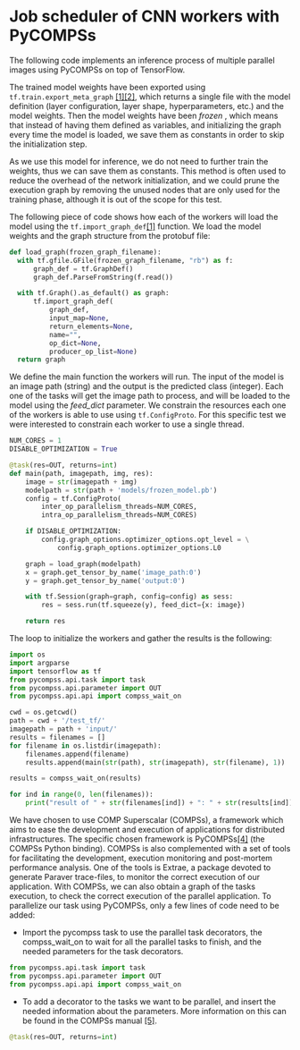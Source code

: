 # Job scheduler of CNN workers with PyCOMPSs

The following code implements an inference process of multiple parallel images
using PyCOMPSs on top of TensorFlow.

The trained model weights have been exported using `tf.train.export_meta_graph`
[[1]][API][[2]][howto], which returns a single file with the model definition
(layer configuration, layer shape, hyperparameters, etc.) and the model weights.
Then the model weights have been *frozen* , which means that instead of having
them defined as variables, and initializing the graph every time the model is
loaded, we save them as constants in order to skip the initialization step.

As we use this model for inference, we do not need to further train the weights,
thus we can save them as constants. This method is often used to reduce the
overhead of the network initialization, and we could prune the execution graph by
removing the unused nodes that are only used for the training phase, although it
is out of the scope for this test.

The following piece of code shows how each of the workers will load the model
using the `tf.import_graph_def`[[1]][API2] function. We load the model weights
and the graph structure from the protobuf file:

```python
def load_graph(frozen_graph_filename):
  with tf.gfile.GFile(frozen_graph_filename, "rb") as f:
      graph_def = tf.GraphDef()
      graph_def.ParseFromString(f.read())

  with tf.Graph().as_default() as graph:
      tf.import_graph_def(
          graph_def,
          input_map=None,
          return_elements=None,
          name="",
          op_dict=None,
          producer_op_list=None)
  return graph
```

We define the main function the workers will run. The input of the model is an
image path (string) and the output is the predicted class (integer). Each one of
the tasks will get the image path to process, and will be loaded to the model
using the *feed_dict* parameter. We constrain the resources each one of the
workers is able to use using `tf.ConfigProto`. For this specific test we were
interested to constrain each worker to use a single thread.

```python
NUM_CORES = 1
DISABLE_OPTIMIZATION = True

@task(res=OUT, returns=int)
def main(path, imagepath, img, res):
    image = str(imagepath + img)
    modelpath = str(path + 'models/frozen_model.pb')
    config = tf.ConfigProto(
        inter_op_parallelism_threads=NUM_CORES,
        intra_op_parallelism_threads=NUM_CORES)

    if DISABLE_OPTIMIZATION:
        config.graph_options.optimizer_options.opt_level = \
            config.graph_options.optimizer_options.L0

    graph = load_graph(modelpath)
    x = graph.get_tensor_by_name('image_path:0')
    y = graph.get_tensor_by_name('output:0')

    with tf.Session(graph=graph, config=config) as sess:
        res = sess.run(tf.squeeze(y), feed_dict={x: image})

    return res
```

The loop to initialize the workers and gather the results is the following:

```python
import os
import argparse
import tensorflow as tf
from pycompss.api.task import task
from pycompss.api.parameter import OUT
from pycompss.api.api import compss_wait_on

cwd = os.getcwd()
path = cwd + '/test_tf/'
imagepath = path + 'input/'
results = filenames = []
for filename in os.listdir(imagepath):
    filenames.append(filename)
    results.append(main(str(path), str(imagepath), str(filename), 1))

results = compss_wait_on(results)

for ind in range(0, len(filenames)):
    print("result of " + str(filenames[ind]) + ": " + str(results[ind]))
```
We have chosen to use COMP Superscalar (COMPSs), a framework which aims to ease the development and execution of applications for distributed infrastructures. The specific chosen framework is PyCOMPSs[[4]][COMPSs] (the COMPSs Python binding). COMPSs is also complemented with a set of tools for facilitating the development, execution monitoring and post-mortem performance analysis. One of the tools is Extrae, a package devoted to generate Paraver trace-files, to monitor the correct execution of our application. With COMPSs, we can also obtain a graph of the tasks execution, to check the correct execution of the parallel application.
To parallelize our task using PyCOMPSs, only a few lines of code need to be added:
- Import the pycompss task to use the parallel task decorators, the compss_wait_on to wait for all the parallel tasks to finish, and the needed parameters for the task decorators.
```python
from pycompss.api.task import task
from pycompss.api.parameter import OUT
from pycompss.api.api import compss_wait_on
```
- To add a decorator to the tasks we want to be parallel, and insert the needed information about the parameters. More information on this can be found in the COMPSs manual [[5]][COMPSsManual].
```python
@task(res=OUT, returns=int)
```
[API]: https://www.tensorflow.org/api_docs/python/state_ops/exporting_and_importing_meta_graphs#export_meta_graph
[API2]: https://www.tensorflow.org/api_docs/python/framework/utility_functions#import_graph_def
[howto]: https://www.tensorflow.org/how_tos/meta_graph/
[COMPSs]: http://journals.sagepub.com/doi/abs/10.1177/1094342015594678
[COMPSsManual]: http://compss.bsc.es/releases/compss/latest/docs/COMPSs_User_Manual_App_Development.pdf?tracked=true
